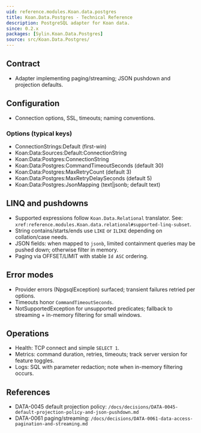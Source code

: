 ```yaml
---
uid: reference.modules.Koan.data.postgres
title: Koan.Data.Postgres - Technical Reference
description: PostgreSQL adapter for Koan data.
since: 0.2.x
packages: [Sylin.Koan.Data.Postgres]
source: src/Koan.Data.Postgres/
---
```


## Contract

- Adapter implementing paging/streaming; JSON pushdown and projection defaults.

## Configuration

- Connection options, SSL, timeouts; naming conventions.

### Options (typical keys)

- ConnectionStrings:Default (first-win)
- Koan:Data:Sources:Default:ConnectionString
- Koan:Data:Postgres:ConnectionString
- Koan:Data:Postgres:CommandTimeoutSeconds (default 30)
- Koan:Data:Postgres:MaxRetryCount (default 3)
- Koan:Data:Postgres:MaxRetryDelaySeconds (default 5)
- Koan:Data:Postgres:JsonMapping (text|jsonb; default text)

## LINQ and pushdowns

- Supported expressions follow `Koan.Data.Relational` translator. See: `xref:reference.modules.Koan.data.relational#supported-linq-subset`.
- String contains/starts/ends use `LIKE` or `ILIKE` depending on collation/case needs.
- JSON fields: when mapped to `jsonb`, limited containment queries may be pushed down; otherwise filter in memory.
- Paging via OFFSET/LIMIT with stable `Id ASC` ordering.

## Error modes

- Provider errors (NpgsqlException) surfaced; transient failures retried per options.
- Timeouts honor `CommandTimeoutSeconds`.
- NotSupportedException for unsupported predicates; fallback to streaming + in-memory filtering for small windows.

## Operations

- Health: TCP connect and simple `SELECT 1`.
- Metrics: command duration, retries, timeouts; track server version for feature toggles.
- Logs: SQL with parameter redaction; note when in-memory filtering occurs.

## References

- DATA-0045 default projection policy: `/docs/decisions/DATA-0045-default-projection-policy-and-json-pushdown.md`
- DATA-0061 paging/streaming: `/docs/decisions/DATA-0061-data-access-pagination-and-streaming.md`
